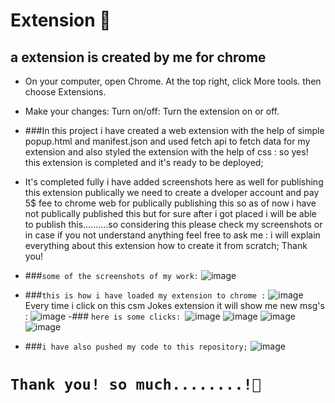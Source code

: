 # Extension 💚

## a extension is created by me for chrome
- On your computer, open Chrome. At the top right, click More tools. then choose Extensions.
- Make your changes: Turn on/off: Turn the extension on or off.

- ###In this project i have created a web extension with the help of simple popup.html and manifest.json and used fetch api to fetch data for my extension
and also styled the extension with the help of css : so yes! this extension is completed and it's ready to be deployed;

- It's completed fully i have added screenshots here as well 
for publishing this extension publically we need to create a dveloper account and pay 5$ fee to chrome web for publically publishing this so as of now i have not publically published this but for sure after i got placed i will be able to publish this..........so considering this please check my screenshots or in case if you not understand anything feel free to ask me : i will explain everything about this extension how to create it from scratch;
Thank you!

- ###```some of the screenshots of my work:``` 
![image](https://user-images.githubusercontent.com/118621709/215868948-b967209b-0ba9-41cd-bfee-cee605ee011c.png)
- ###```this is how i have loaded my extension to chrome :``` ![image](https://user-images.githubusercontent.com/118621709/215869096-76ac95ed-ad7b-455e-9cbc-dac7a4493ce1.png)
Every time i click on this csm Jokes extension it will show me new msg's : ![image](https://user-images.githubusercontent.com/118621709/215869236-d04046fc-5f84-4fdf-9ea7-9ad0f19cb80d.png)
-### ```here is some clicks: ```![image](https://user-images.githubusercontent.com/118621709/215869305-0376ae79-389e-4caf-b863-764eddfce800.png)
![image](https://user-images.githubusercontent.com/118621709/215869346-4a35b75c-576f-4f8c-9b56-d4ed372b1afa.png)
![image](https://user-images.githubusercontent.com/118621709/215869371-b8c48930-4c52-44a1-8702-58218cf4ee8b.png)
![image](https://user-images.githubusercontent.com/118621709/215869408-c849c487-57e4-475e-8bee-25753480c4b5.png)

- ###```i have also pushed my code to this repository;```
![image](https://user-images.githubusercontent.com/118621709/215870927-83ff3a47-64a1-42a7-9e90-0238c7e03aad.png)


# ```Thank you! so much........!💚```
